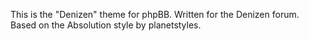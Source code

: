 This is the "Denizen" theme for phpBB. Written for the Denizen forum.
Based on the Absolution style by planetstyles.
